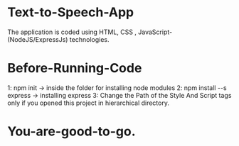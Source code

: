 # Text-to-Speech-App
The application is coded using HTML, CSS , JavaScript-(NodeJS/ExpressJs) technologies. 

# Before-Running-Code
1: npm init -> inside the folder for installing node modules
2: npm install --s express -> installing express
3: Change the Path of the Style And Script tags only if you opened this project in hierarchical directory.

# You-are-good-to-go.
